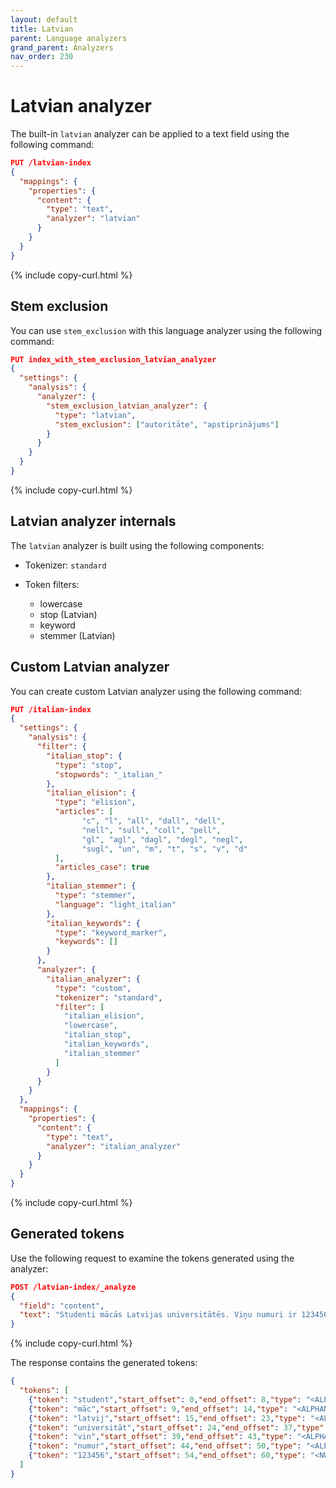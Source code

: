 ```yaml
---
layout: default
title: Latvian
parent: Language analyzers
grand_parent: Analyzers
nav_order: 230
---
```


# Latvian analyzer

The built-in `latvian` analyzer can be applied to a text field using the following command:

```json
PUT /latvian-index
{
  "mappings": {
    "properties": {
      "content": {
        "type": "text",
        "analyzer": "latvian"
      }
    }
  }
}
```
{% include copy-curl.html %}

## Stem exclusion

You can use `stem_exclusion` with this language analyzer using the following command:

```json
PUT index_with_stem_exclusion_latvian_analyzer
{
  "settings": {
    "analysis": {
      "analyzer": {
        "stem_exclusion_latvian_analyzer": {
          "type": "latvian",
          "stem_exclusion": ["autoritāte", "apstiprinājums"]
        }
      }
    }
  }
}
```
{% include copy-curl.html %}

## Latvian analyzer internals

The `latvian` analyzer is built using the following components:

- Tokenizer: `standard`

- Token filters:
  - lowercase
  - stop (Latvian)
  - keyword
  - stemmer (Latvian)

## Custom Latvian analyzer

You can create custom Latvian analyzer using the following command:

```json
PUT /italian-index
{
  "settings": {
    "analysis": {
      "filter": {
        "italian_stop": {
          "type": "stop",
          "stopwords": "_italian_"
        },
        "italian_elision": {
          "type": "elision",
          "articles": [
                "c", "l", "all", "dall", "dell",
                "nell", "sull", "coll", "pell",
                "gl", "agl", "dagl", "degl", "negl",
                "sugl", "un", "m", "t", "s", "v", "d"
          ],
          "articles_case": true
        },
        "italian_stemmer": {
          "type": "stemmer",
          "language": "light_italian"
        },
        "italian_keywords": {
          "type": "keyword_marker",
          "keywords": []
        }
      },
      "analyzer": {
        "italian_analyzer": {
          "type": "custom",
          "tokenizer": "standard",
          "filter": [
            "italian_elision",
            "lowercase",
            "italian_stop",
            "italian_keywords",
            "italian_stemmer"
          ]
        }
      }
    }
  },
  "mappings": {
    "properties": {
      "content": {
        "type": "text",
        "analyzer": "italian_analyzer"
      }
    }
  }
}
```
{% include copy-curl.html %}

## Generated tokens

Use the following request to examine the tokens generated using the analyzer:

```json
POST /latvian-index/_analyze
{
  "field": "content",
  "text": "Studenti mācās Latvijas universitātēs. Viņu numuri ir 123456."
}
```
{% include copy-curl.html %}

The response contains the generated tokens:

```json
{
  "tokens": [
    {"token": "student","start_offset": 0,"end_offset": 8,"type": "<ALPHANUM>","position": 0},
    {"token": "māc","start_offset": 9,"end_offset": 14,"type": "<ALPHANUM>","position": 1},
    {"token": "latvij","start_offset": 15,"end_offset": 23,"type": "<ALPHANUM>","position": 2},
    {"token": "universitāt","start_offset": 24,"end_offset": 37,"type": "<ALPHANUM>","position": 3},
    {"token": "vin","start_offset": 39,"end_offset": 43,"type": "<ALPHANUM>","position": 4},
    {"token": "numur","start_offset": 44,"end_offset": 50,"type": "<ALPHANUM>","position": 5},
    {"token": "123456","start_offset": 54,"end_offset": 60,"type": "<NUM>","position": 7}
  ]
}
```